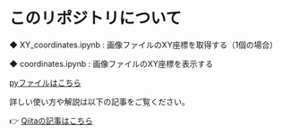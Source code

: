 # このリポジトリについて

◆ XY_coordinates.ipynb : 画像ファイルのXY座標を取得する（1個の場合）

◆ coordinates.ipynb : 画像ファイルのXY座標を表示する

[pyファイルはこちら](https://github.com/iwakazusuwa/py_coordinates)


詳しい使い方や解説は以下の記事をご覧ください。

👉 [Qiitaの記事はこちら](https://qiita.com/iwakazusuwa/items/cdd97b44ef74572e3b8a)


